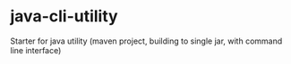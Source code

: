 # java-cli-utility
Starter for java utility (maven project, building to single jar, with command line interface)
